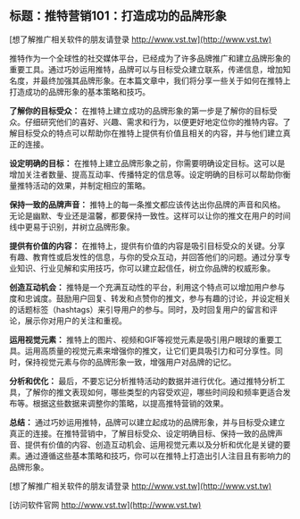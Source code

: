 ## **标题：推特营销101：打造成功的品牌形象**

[想了解推广相关软件的朋友请登录 http://www.vst.tw](http://www.vst.tw)

推特作为一个全球性的社交媒体平台，已经成为了许多品牌推广和建立品牌形象的重要工具。通过巧妙运用推特，品牌可以与目标受众建立联系，传递信息，增加知名度，并最终加强其品牌形象。在本篇文章中，我们将分享一些关于如何在推特上打造成功的品牌形象的基本策略和技巧。

**了解你的目标受众：**
在推特上建立成功的品牌形象的第一步是了解你的目标受众。仔细研究他们的喜好、兴趣、需求和行为，以便更好地定位你的推特内容。了解目标受众的特点可以帮助你在推特上提供有价值且相关的内容，并与他们建立真正的连接。

**设定明确的目标：**
在推特上建立品牌形象之前，你需要明确设定目标。这可以是增加关注者数量、提高互动率、传播特定的信息等。设定明确的目标可以帮助你衡量推特活动的效果，并制定相应的策略。

**保持一致的品牌声音：**
推特上的每一条推文都应该传达出你品牌的声音和风格。无论是幽默、专业还是温馨，都要保持一致性。这样可以让你的推文在用户的时间线中更易于识别，并树立品牌形象。

**提供有价值的内容：**
在推特上，提供有价值的内容是吸引目标受众的关键。分享有趣、教育性或启发性的信息，与你的受众互动，并回答他们的问题。通过分享专业知识、行业见解和实用技巧，你可以建立起信任，树立你品牌的权威形象。

**创造互动机会：**
推特是一个充满互动性的平台，利用这个特点可以增加用户参与度和忠诚度。鼓励用户回复、转发和点赞你的推文，参与有趣的讨论，并设定相关的话题标签（hashtags）来引导用户的参与。同时，及时回复用户的留言和评论，展示你对用户的关注和重视。

**运用视觉元素：**
推特上的图片、视频和GIF等视觉元素是吸引用户眼球的重要工具。运用高质量的视觉元素来增强你的推文，让它们更具吸引力和可分享性。同时，保持视觉元素与你的品牌形象一致，增强用户对品牌的记忆。

**分析和优化：**
最后，不要忘记分析推特活动的数据并进行优化。通过推特分析工具，了解你的推文表现如何，哪些类型的内容受欢迎，哪些时间段和频率更适合发布等。根据这些数据来调整你的策略，以提高推特营销的效果。

**总结：**
通过巧妙运用推特，品牌可以建立起成功的品牌形象，并与目标受众建立真正的连接。在推特营销中，了解目标受众、设定明确目标、保持一致的品牌声音、提供有价值的内容、创造互动机会、运用视觉元素以及分析和优化是关键的要素。通过遵循这些基本策略和技巧，你可以在推特上打造出引人注目且有影响力的品牌形象。

[想了解推广相关软件的朋友请登录 http://www.vst.tw](http://www.vst.tw)


[访问软件官网 http://www.vst.tw](http://www.vst.tw)
